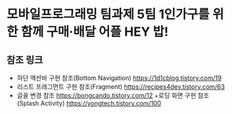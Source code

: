 # __모바일프로그래밍 팀과제 5팀 1인가구를 위한 함께 구매·배달 어플 HEY 밥!__
## 참조 링크
+ 하단 액션바 구현 참조(Bottom Navigation)
https://1d1cblog.tistory.com/19
+ 리스트 프래그먼트 구현 참조(Fragment)
https://recipes4dev.tistory.com/63
+ 글꼴 변경 참조
https://bongcando.tistory.com/12
+로딩 화면 구현 참조(Splash Activity)
https://yongtech.tistory.com/100
